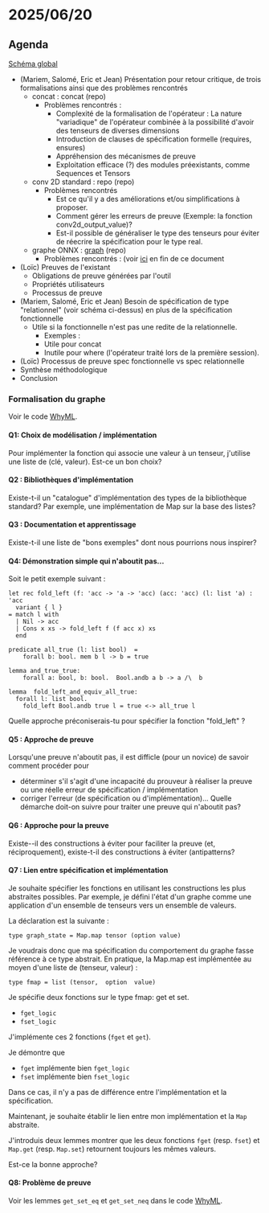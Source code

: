 # 2025/06/20

## Agenda

[Schéma global](./image.png)

- (Mariem, Salomé, Eric et Jean) Présentation pour retour critique, de trois formalisations ainsi que des problèmes rencontrés
  - concat : concat (repo)
    - Problèmes rencontrés :
      - Complexité de la formalisation de l'opérateur : La nature "variadique" de l'opérateur combinée à la possibilité d'avoir des tenseurs de diverses dimensions
      - Introduction de clauses de spécification formelle (requires, ensures)
      - Appréhension des mécanismes de preuve
      - Exploitation efficace (?) des modules préexistants, comme Sequences et Tensors
  - conv 2D standard : repo (repo)
    - Problèmes rencontrés
      - Est ce qu'il y a des améliorations et/ou simplifications à proposer.
      - Comment gérer les erreurs de preuve (Exemple: la fonction conv2d_output_value)?
      - Est-il possible de généraliser le type des tenseurs pour éviter de réecrire la spécification pour le type real.
  - graphe ONNX : [graph](../../documents/profile_formal/onnxgraph.mlw) (repo)
    - Problèmes rencontrés : (voir [ici](#formalisation-du-graphe) en fin de ce document
- (Loïc) Preuves de l'existant
  - Obligations de preuve générées par l'outil
  - Propriétés utilisateurs
  - Processus de preuve
- (Mariem, Salomé, Eric et Jean) Besoin de spécification de type "relationnel" (voir schéma ci-dessus) en plus de la spécification fonctionnelle
  - Utile si la fonctionnelle n'est pas une redite de la relationnelle.
    -  Exemples :
      - Utile pour concat
      - Inutile pour where (l'opérateur traité lors de la première session).
- (Loïc) Processus de preuve spec fonctionnelle vs spec relationnelle
- Synthèse méthodologique
- Conclusion


### Formalisation du graphe

Voir le code [WhyML](../../documents/profile_formal/onnxgraph.mlw).

#### Q1: Choix de modélisation / implémentation

Pour implémenter la fonction qui associe une valeur à un tenseur, j'utilise une liste de (clé, valeur). Est-ce un bon choix? 

#### Q2 : Bibliothèques d'implémentation

Existe-t-il un "catalogue" d'implémentation des types de la bibliothèque standard?  Par exemple, une implémentation de Map sur la base des listes?

#### Q3 : Documentation et apprentissage

Existe-t-il une liste de "bons exemples" dont nous pourrions nous inspirer?

#### Q4: Démonstration simple qui n'aboutit pas...

Soit le petit exemple suivant :
``` whyml
let rec fold_left (f: 'acc -> 'a -> 'acc) (acc: 'acc) (l: list 'a) : 'acc
  variant { l }
= match l with
  | Nil -> acc
  | Cons x xs -> fold_left f (f acc x) xs
  end

predicate all_true (l: list bool)  = 
    forall b: bool. mem b l -> b = true

lemma and_true_true:
    forall a: bool, b: bool.  Bool.andb a b -> a /\  b
    
lemma  fold_left_and_equiv_all_true:
  forall l: list bool.
    fold_left Bool.andb true l = true <-> all_true l
```

Quelle approche préconiserais-tu pour spécifier la fonction "fold_left" ?

#### Q5 : Approche de preuve
Lorsqu'une preuve n'aboutit pas, il est difficle (pour un novice) de savoir comment procéder pour 
- déterminer s'il s'agit d'une incapacité du prouveur à réaliser la preuve ou une réelle erreur de spécification / implémentation
- corriger l'erreur (de spécification ou d'implémentation)...
Quelle démarche doit-on suivre pour traiter une preuve qui n'aboutit pas?

#### Q6 : Approche pour la preuve
Existe--il des constructions à éviter pour faciliter la preuve (et, réciproquement), existe-t-il des constructions à éviter (antipatterns?

#### Q7 : Lien entre spécification et implémentation
Je souhaite spécifier les fonctions en utilisant les constructions les plus abstraites possibles. Par exemple, je défini l'état d'un graphe comme une application d'un ensemble de tenseurs vers un ensemble de valeurs.

La déclaration est la suivante :
```
type graph_state = Map.map tensor (option value)
```
Je voudrais donc que ma spécification du comportement du graphe fasse référence à ce type abstrait. En pratique, la Map.map est implémentée au moyen d'une liste de (tenseur, valeur) :
```
type fmap = list (tensor,  option  value)
```
Je spécifie deux fonctions sur le type fmap: get et set.
- `fget_logic`
- `fset_logic`

J'implémente ces 2 fonctions (`fget` et `get`). 

Je démontre que 
- `fget` implémente bien `fget_logic` 
- `fset` implémente bien `fset_logic`  

Dans ce cas, il n'y a pas de différence entre l'implémentation et la spécification.

Maintenant, je souhaite établir le lien entre mon implémentation et la `Map` abstraite.

J'introduis deux lemmes montrer que les deux fonctions `fget` (resp. `fset`) et `Map.get` (resp. `Map.set`) retournent toujours les mêmes valeurs.

Est-ce la bonne approche?

#### Q8: Problème de preuve

Voir les lemmes `get_set_eq` et `get_set_neq` dans le  code [WhyML](../../documents/profile_formal/onnxgraph.mlw).







